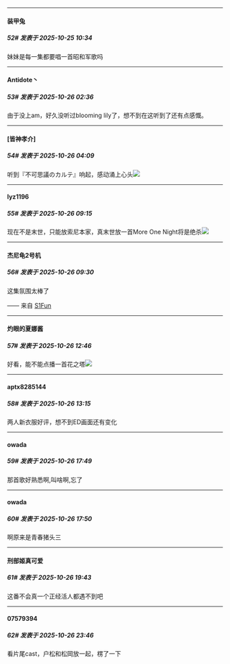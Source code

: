 ﻿
*****

####  装甲兔  
##### 52#       发表于 2025-10-25 10:34

妹妹是每一集都要唱一首昭和军歌吗


*****

####  Antidote丶  
##### 53#       发表于 2025-10-26 02:36

由于没上am，好久没听过blooming lily了，想不到在这听到了还有点感慨。


*****

####  [皆神孝介]  
##### 54#       发表于 2025-10-26 04:09

听到『不可思議のカルテ』响起，感动涌上心头<img src="https://static.stage1st.com/image/smiley/face2017/044.png" referrerpolicy="no-referrer">


*****

####  lyz1196  
##### 55#       发表于 2025-10-26 09:15

现在不是末世，只能放索尼本家，真末世放一首More One Night将是绝杀<img src="https://static.stage1st.com/image/smiley/face2017/047.png" referrerpolicy="no-referrer">


*****

####  杰尼龟2号机  
##### 56#       发表于 2025-10-26 09:30

这集氛围太棒了

—— 来自 [S1Fun](https://s1fun.koalcat.com)


*****

####  灼眼的夏娜酱  
##### 57#       发表于 2025-10-26 12:46

好看，能不能点播一首花之塔<img src="https://static.stage1st.com/image/smiley/face2017/044.png" referrerpolicy="no-referrer">


*****

####  aptx8285144  
##### 58#       发表于 2025-10-26 13:15

两人新衣服好评，想不到ED画面还有变化


*****

####  owada  
##### 59#       发表于 2025-10-26 17:49

那首歌好熟悉啊,叫啥啊,忘了

*****

####  owada  
##### 60#       发表于 2025-10-26 17:50

啊原来是青春猪头三


*****

####  刑部姬真可爱  
##### 61#       发表于 2025-10-26 19:43

这番不会真一个正经活人都遇不到吧


*****

####  07579394  
##### 62#       发表于 2025-10-26 23:46

看片尾cast，户松和松岡放一起，楞了一下

